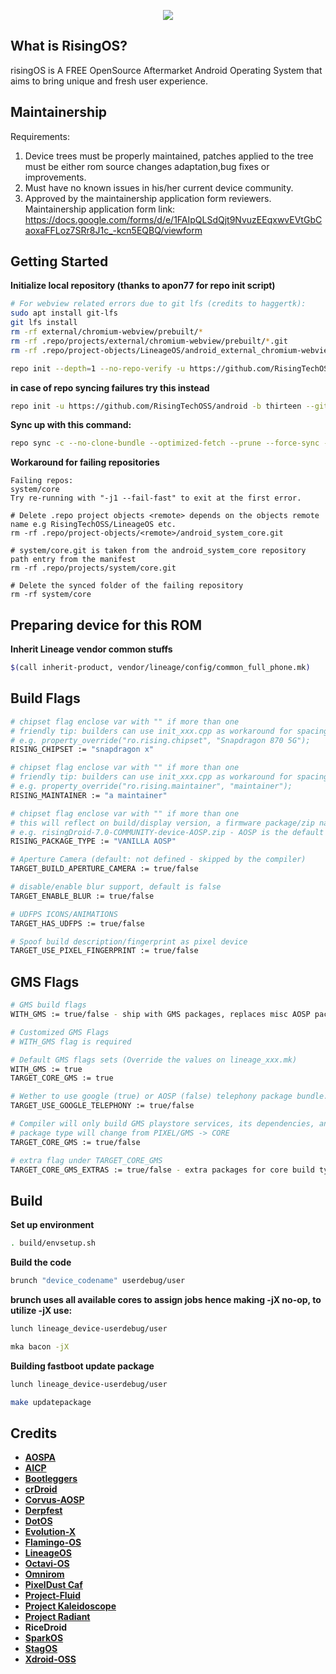 <p align="center">
<img src="https://github.com/RisingTechOSS/android/blob/thirteen/risingOS_banner.png">
</p>

What is RisingOS?
---------------
risingOS is A FREE OpenSource Aftermarket Android Operating System that aims to bring unique and fresh user experience.

Maintainership
---------------
Requirements:

1. Device trees must be properly maintained, patches applied to the tree must be either rom source changes adaptation,bug fixes or improvements.
2. Must have no known issues in his/her current device community.
3. Approved by the maintainership application form reviewers. Maintainership application form link: https://docs.google.com/forms/d/e/1FAIpQLSdQjt9NvuzEEqxwvEVtGbCaoxaFFLoz7SRr8J1c_-kcn5EQBQ/viewform
 
Getting Started
---------------
**Initialize local repository (thanks to apon77 for repo init script)**

```bash
# For webview related errors due to git lfs (credits to haggertk):
sudo apt install git-lfs
git lfs install
rm -rf external/chromium-webview/prebuilt/*
rm -rf .repo/projects/external/chromium-webview/prebuilt/*.git
rm -rf .repo/project-objects/LineageOS/android_external_chromium-webview_prebuilt_*.git

repo init --depth=1 --no-repo-verify -u https://github.com/RisingTechOSS/android -b thirteen --git-lfs -g default,-mips,-darwin,-notdefault
```
**in case of repo syncing failures try this instead**

```bash
repo init -u https://github.com/RisingTechOSS/android -b thirteen --git-lfs
```

**Sync up with this command:**
```bash
repo sync -c --no-clone-bundle --optimized-fetch --prune --force-sync -j$(nproc --all)

```
**Workaround for failing repositories**

```
Failing repos:
system/core
Try re-running with "-j1 --fail-fast" to exit at the first error.

# Delete .repo project objects <remote> depends on the objects remote name e.g RisingTechOSS/LineageOS etc.
rm -rf .repo/project-objects/<remote>/android_system_core.git

# system/core.git is taken from the android_system_core repository path entry from the manifest
rm -rf .repo/projects/system/core.git

# Delete the synced folder of the failing repository
rm -rf system/core
```

Preparing device for this ROM
---------------
**Inherit Lineage vendor common stuffs**
```bash
$(call inherit-product, vendor/lineage/config/common_full_phone.mk)
```

Build Flags
---------------
```bash
# chipset flag enclose var with "" if more than one
# friendly tip: builders can use init_xxx.cpp as workaround for spacing
# e.g. property_override("ro.rising.chipset", "Snapdragon 870 5G");
RISING_CHIPSET := "snapdragon x"

# chipset flag enclose var with "" if more than one
# friendly tip: builders can use init_xxx.cpp as workaround for spacing
# e.g. property_override("ro.rising.maintainer", "maintainer");
RISING_MAINTAINER := "a maintainer"

# chipset flag enclose var with "" if more than one
# this will reflect on build/display version, a firmware package/zip name 
# e.g. risingDroid-7.0-COMMUNITY-device-AOSP.zip - AOSP is the default package type, WITH_GMS will override the package type to PIXEL
RISING_PACKAGE_TYPE := "VANILLA AOSP"

# Aperture Camera (default: not defined - skipped by the compiler)
TARGET_BUILD_APERTURE_CAMERA := true/false

# disable/enable blur support, default is false
TARGET_ENABLE_BLUR := true/false

# UDFPS ICONS/ANIMATIONS
TARGET_HAS_UDFPS := true/false

# Spoof build description/fingerprint as pixel device
TARGET_USE_PIXEL_FINGERPRINT := true/false
```

GMS Flags
---------------
```bash
# GMS build flags
WITH_GMS := true/false - ship with GMS packages, replaces misc AOSP packages with Google packages.

# Customized GMS Flags 
# WITH_GMS flag is required

# Default GMS flags sets (Override the values on lineage_xxx.mk)
WITH_GMS := true
TARGET_CORE_GMS := true

# Wether to use google (true) or AOSP (false) telephony package bundle. (defaults: false for gms core, true for pixel builds)
TARGET_USE_GOOGLE_TELEPHONY := true/false

# Compiler will only build GMS playstore services, its dependencies, and Gboard app.
# package type will change from PIXEL/GMS -> CORE
TARGET_CORE_GMS := true/false

# extra flag under TARGET_CORE_GMS
TARGET_CORE_GMS_EXTRAS := true/false - extra packages for core build type (velvet and photos)
```

Build
---------------
**Set up environment**
```bash
. build/envsetup.sh
```

**Build the code**
```bash
brunch "device_codename" userdebug/user
```

**brunch uses all available cores to assign jobs hence making -jX no-op, to utilize -jX use:**
```bash
lunch lineage_device-userdebug/user
```
```bash
mka bacon -jX
```

**Building fastboot update package**
```bash
lunch lineage_device-userdebug/user
```
```bash
make updatepackage
```


Credits
---------------
* [**AOSPA**](https://github.com/AOSPA)
* [**AICP**](https://github.com/AICP)
* [**Bootleggers**](https://github.com/BootleggersROM)
* [**crDroid**](https://github.com/crdroidandroid)
* [**Corvus-AOSP**](https://github.com/Corvus-R)
* [**Derpfest**](https://github.com/Derpfest-12)
* [**DotOS**](https://github.com/DotOS)
* [**Evolution-X**](https://github.com/Evolution-X)
* [**Flamingo-OS**](https://github.com/Flamingo-OS)
* [**LineageOS**](https://github.com/LineageOS)
* [**Octavi-OS**](https://github.com/Octavi-OS)
* [**Omnirom**](https://github.com/omnirom)
* [**PixelDust Caf**](https://github.com/pixeldust-project-caf)
* [**Project-Fluid**](https://github.com/Project-Fluid)
* [**Project Kaleidoscope**](https://github.com/Project-Kaleidoscope)
* [**Project Radiant**](https://github.com/ProjectRadiant)
* **RiceDroid**
* [**SparkOS**](https://github.com/Spark-Rom)
* [**StagOS**](https://github.com/StagOS)
* [**Xdroid-OSS**](https://github.com/xdroid-oss)




